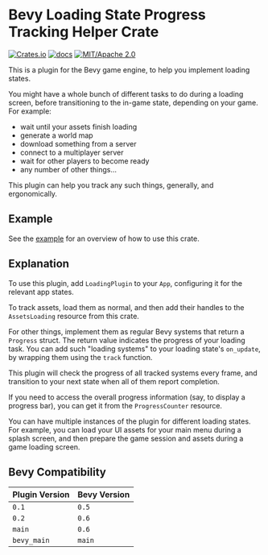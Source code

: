 # Bevy Loading State Progress Tracking Helper Crate

[![Crates.io](https://img.shields.io/crates/v/bevy_loading)](https://crates.io/crates/bevy_loading)
[![docs](https://docs.rs/bevy_loading/badge.svg)](https://docs.rs/bevy_loading/)
[![MIT/Apache 2.0](https://img.shields.io/badge/license-MIT%2FApache-blue.svg)](./LICENSE)

This is a plugin for the Bevy game engine, to help you implement loading states.

You might have a whole bunch of different tasks to do during a loading screen, before
transitioning to the in-game state, depending on your game. For example:
  - wait until your assets finish loading
  - generate a world map
  - download something from a server
  - connect to a multiplayer server
  - wait for other players to become ready
  - any number of other things...

This plugin can help you track any such things, generally, and ergonomically.

## Example

See the [example](./examples/full.rs) for an overview of how to use this crate.

## Explanation

To use this plugin, add `LoadingPlugin` to your `App`, configuring it for the relevant app states.

To track assets, load them as normal, and then add their handles to the `AssetsLoading` resource
from this crate.

For other things, implement them as regular Bevy systems that return a `Progress` struct.
The return value indicates the progress of your loading task. You can add such "loading systems"
to your loading state's `on_update`, by wrapping them using the `track` function.

This plugin will check the progress of all tracked systems every frame, and transition to your
next state when all of them report completion.

If you need to access the overall progress information (say, to display a progress bar),
you can get it from the `ProgressCounter` resource.

You can have multiple instances of the plugin for different loading states. For example, you can load your UI
assets for your main menu during a splash screen, and then prepare the game session and assets during
a game loading screen.

## Bevy Compatibility

| Plugin Version | Bevy Version |
|----------------|--------------|
| `0.1`          | `0.5`        |
| `0.2`          | `0.6`        |
| `main`         | `0.6`        |
| `bevy_main`    | `main`       |

